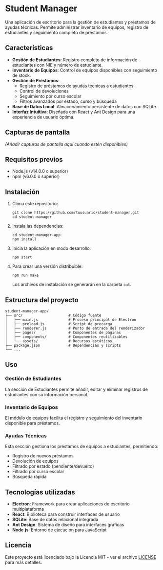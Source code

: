 # Student Manager

Una aplicación de escritorio para la gestión de estudiantes y préstamos de ayudas técnicas. Permite administrar inventario de equipos, registro de estudiantes y seguimiento completo de préstamos.

## Características

- **Gestión de Estudiantes**: Registro completo de información de estudiantes con NIE y número de estudiante.
- **Inventario de Equipos**: Control de equipos disponibles con seguimiento de stock.
- **Gestión de Préstamos**:
  - Registro de préstamos de ayudas técnicas a estudiantes
  - Control de devoluciones
  - Seguimiento por curso escolar
  - Filtros avanzados por estado, curso y búsqueda
- **Base de Datos Local**: Almacenamiento persistente de datos con SQLite.
- **Interfaz Intuitiva**: Diseñada con React y Ant Design para una experiencia de usuario óptima.

## Capturas de pantalla

_(Añadir capturas de pantalla aquí cuando estén disponibles)_

## Requisitos previos

- Node.js (v14.0.0 o superior)
- npm (v6.0.0 o superior)

## Instalación

1. Clona este repositorio:

   ```
   git clone https://github.com/tuusuario/student-manager.git
   cd student-manager
   ```
2. Instala las dependencias:

   ```
   cd student-manager-app
   npm install
   ```
3. Inicia la aplicación en modo desarrollo:

   ```
   npm start
   ```
4. Para crear una versión distribuible:

   ```
   npm run make
   ```

   Los archivos de instalación se generarán en la carpeta `out`.

## Estructura del proyecto

```
student-manager-app/
├── src/                     # Código fuente
│   ├── main.js              # Proceso principal de Electron
│   ├── preload.js           # Script de precarga
│   ├── renderer.js          # Punto de entrada del renderizador
│   ├── pages/               # Componentes de páginas
│   ├── components/          # Componentes reutilizables
│   └── assets/              # Recursos estáticos
├── package.json             # Dependencias y scripts
└── ...
```

## Uso

### Gestión de Estudiantes

La sección de Estudiantes permite añadir, editar y eliminar registros de estudiantes con su información personal.

### Inventario de Equipos

El módulo de equipos facilita el registro y seguimiento del inventario disponible para préstamos.

### Ayudas Técnicas

Esta sección gestiona los préstamos de equipos a estudiantes, permitiendo:

- Registro de nuevos préstamos
- Devolución de equipos
- Filtrado por estado (pendiente/devuelto)
- Filtrado por curso escolar
- Búsqueda rápida

## Tecnologías utilizadas

- **Electron**: Framework para crear aplicaciones de escritorio multiplataforma
- **React**: Biblioteca para construir interfaces de usuario
- **SQLite**: Base de datos relacional integrada
- **Ant Design**: Sistema de diseño para interfaces gráficas
- **Node.js**: Entorno de ejecución para JavaScript

## Licencia

Este proyecto está licenciado bajo la Licencia MIT - ver el archivo [LICENSE](LICENSE) para más detalles.
